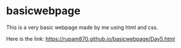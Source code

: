 # basicwebpage
This is a very basic webpage made by me using html and css.

Here is the link: https://rupam870.github.io/basicwebpage/Day5.html

